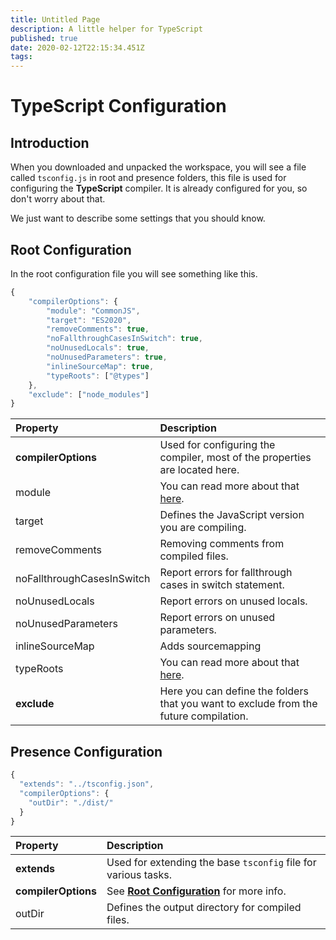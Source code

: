```yaml
---
title: Untitled Page
description: A little helper for TypeScript
published: true
date: 2020-02-12T22:15:34.451Z
tags: 
---
```


# TypeScript Configuration

## Introduction

When you downloaded and unpacked the workspace, you will see a file called `tsconfig.js` in root and presence folders, this file is used for configuring the **TypeScript** compiler. It is already configured for you, so don't worry about that.

We just want to describe some settings that you should know.

## Root Configuration

In the root configuration file you will see something like this.

```javascript
{
    "compilerOptions": {
        "module": "CommonJS",
        "target": "ES2020",
        "removeComments": true,
        "noFallthroughCasesInSwitch": true,
        "noUnusedLocals": true,
        "noUnusedParameters": true,
        "inlineSourceMap": true,
        "typeRoots": ["@types"]
    },
    "exclude": ["node_modules"]
}
```

| Property | Description |
| :--- | :--- |
| **compilerOptions** | Used for configuring the compiler, most of the properties are located here. |
| module | You can read more about that [here](https://www.typescriptlang.org/docs/handbook/modules.html). |
| target | Defines the JavaScript version you are compiling. |
| removeComments | Removing comments from compiled files. |
| noFallthroughCasesInSwitch | Report errors for fallthrough cases in switch statement. |
| noUnusedLocals | Report errors on unused locals. |
| noUnusedParameters | Report errors on unused parameters. |
| inlineSourceMap | Adds sourcemapping | 
| typeRoots | You can read more about that [here](https://www.typescriptlang.org/docs/handbook/tsconfig-json.html#types-typeroots-and-types). |
| **exclude** | Here you can define the folders that you want to exclude from the future compilation. |

## Presence Configuration

```javascript
{
  "extends": "../tsconfig.json",
  "compilerOptions": {
    "outDir": "./dist/"
  }
}
```

| Property | Description |
| :--- | :--- |
| **extends** | Used for extending the base `tsconfig` file for various tasks. |
| **compilerOptions** | See [**Root Configuration**](/dev/presence/tsconfig#root-configuration) for more info. |
| outDir | Defines the output directory for compiled files. |
